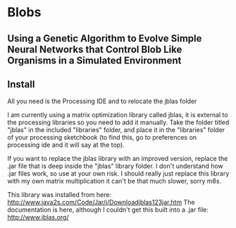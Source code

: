 # Blobs

## Using a Genetic Algorithm to Evolve Simple Neural Networks that Control Blob Like Organisms in a Simulated Environment

## Install
All you need is the Processing IDE and to relocate the jblas folder

I am currently using a matrix optimization library called jblas, it is external to the processing libraries so you need to add it manually. Take the folder titled "jblas" in the included "libraries" folder, and place it in the "libraries" folder of your processing sketchbook (to find this, go to preferences on processing ide and it will say at the top). 

If you want to replace the jblas library with an improved version, replace the .jar file that is deep inside the "jblas" library folder.  I don't understand how .jar files work, so use at your own risk.  I should really just replace this library with my own matrix multiplication it can't be that much slower, sorry m8s.

This library was installed from here: http://www.java2s.com/Code/Jar/j/Downloadjblas123jar.htm
The documentation is here, although I couldn't get this built into a .jar file: http://www.jblas.org/
